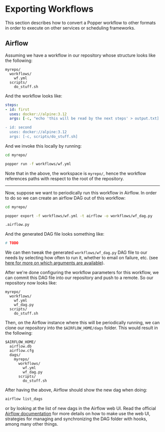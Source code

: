 # Exporting Workflows

This section describes how to convert a Popper workflow to other 
formats in order to execute on other services or scheduling 
frameworks.

## Airflow

Assuming we have a workflow in our repository whose structure looks 
like the following:

```
myrepo/
  workflows/
    wf.yml
  scripts/
    do_stuff.sh
```

And the workflow looks like:

```yaml
steps:
- id: first
  uses: docker://alpine:3.12
  args: [-c, "echo 'this will be read by the next steps' > output.txt]

- id: second
  uses: docker://alpine:3.12
  args: [-c, scripts/do_stuff.sh]
````

And we invoke this locally by running:

```bash
cd myrepo/

popper run -f workflows/wf.yml
```

Note that in the above, the workspace is `myrepo/`, hence the workflow 
references paths with respect to the root of the repository.

-----

Now, suppose we want to periodically run this workflow in Airflow. In 
order to do so we can create an airflow DAG out of this workflow:

```bash
cd myrepo/

popper export -f workflows/wf.yml -t airflow -o workflows/wf_dag.py

.airflow.py
```

And the generated DAG file looks something like:

```python
# TODO
```

We can then tweak the generated `workflows/wf_dag.py` DAG file to our 
needs by selecting how often to run it, whether to email on failure, 
etc. (see [here for more on which arguments are available]()).

After we're done configuring the workflow parameters for this 
workflow, we can commit this DAG file into our repository and push to 
a remote. So our repository now looks like:

```
myrepo/
  workflows/
    wf.yml
    wf_dag.py
  scripts/
    do_stuff.sh
```

Then, on the Airflow instance where this will be periodically running, 
we can clone our repository into the `$AIRFLOW_HOME/dags` folder. This 
would result in the following:

```
$AIRFLOW_HOME/
  airflow.db
  airflow.cfg
  dags/
    myrepo/
      workflows/
        wf.yml
        wf_dag.py
      scripts/
        do_stuff.sh
```

After having the above, Airflow should show the new dag when doing:

```bash
airflow list_dags
```

or by looking at the list of new dags in the Airflow web UI. Read the 
official [Airflow documentation]() for more details on how to make use 
the web UI, strategies for managing and synchronizing the DAG folder 
with hooks, among many other things.
